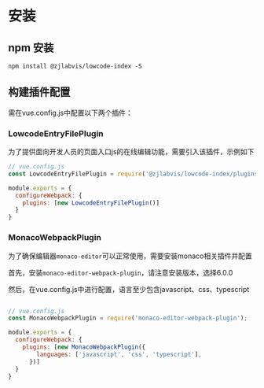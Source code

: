 # 安装

## npm 安装

`npm install @zjlabvis/lowcode-index -S`

## 构建插件配置

需在vue.config.js中配置以下两个插件：

### LowcodeEntryFilePlugin

为了提供面向开发人员的页面入口js的在线编辑功能，需要引入该插件，示例如下

```js
// vue.config.js
const LowcodeEntryFilePlugin = require('@zjlabvis/lowcode-index/plugins/lowcode-entry-file/index');

module.exports = {
  configureWebpack: {
    plugins: [new LowcodeEntryFilePlugin()]
  }
}
```

### MonacoWebpackPlugin

为了确保编辑器`monaco-editor`可以正常使用，需要安装monaco相关插件并配置

首先，安装`monaco-editor-webpack-plugin`，请注意安装版本，选择6.0.0

然后，在vue.config.js中进行配置，语言至少包含javascript、css、typescript

```js

// vue.config.js
const MonacoWebpackPlugin = require('monaco-editor-webpack-plugin');

module.exports = {
  configureWebpack: {
    plugins: [new MonacoWebpackPlugin({
        languages: ['javascript', 'css', 'typescript'],
      })]
  }
}
```

